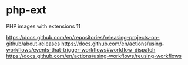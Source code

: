 # php-ext
PHP images with extensions
11

https://docs.github.com/en/repositories/releasing-projects-on-github/about-releases
https://docs.github.com/en/actions/using-workflows/events-that-trigger-workflows#workflow_dispatch
https://docs.github.com/en/actions/using-workflows/reusing-workflows

